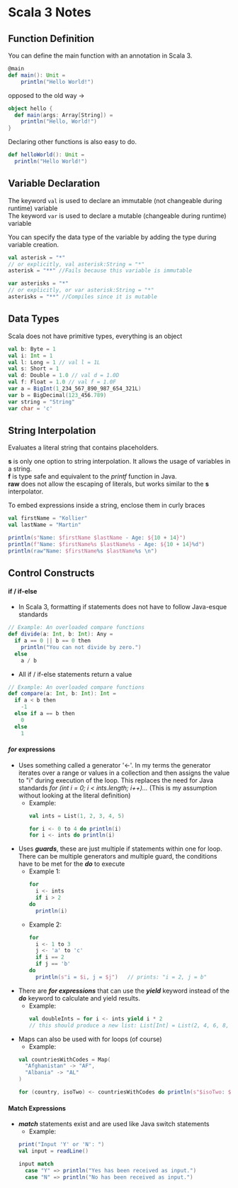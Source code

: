 # Scala 3 Notes

## Function Definition

You can define the main function with an annotation in Scala 3.

```Scala
@main
def main(): Unit = 
    println("Hello World!")

```

opposed to the old way ->

```Scala
object hello {
  def main(args: Array[String]) = 
    println("Hello, World!")
}
```

Declaring other functions is also easy to do.

```Scala
def helloWorld(): Unit = 
  println("Hello World!")
```

## Variable Declaration

The keyword ``val`` is used to declare an immutable (not changeable during runtime) variable       
The keyword ``var`` is used to declare a mutable (changeable during runtime) variable

You can specify the data type of the variable by adding the type during variable creation.

```Scala
val asterisk = "*"
// or explicitly, val asterisk:String = "*"
asterisk = "**" //Fails because this variable is immutable

var asterisks = "*"
// or explicitly, or var asterisk:String = "*"
asterisks = "**" //Compiles since it is mutable
```

## Data Types

Scala does not have primitive types, everything is an object

```Scala
val b: Byte = 1
val i: Int = 1
val l: Long = 1 // val l = 1L
val s: Short = 1
val d: Double = 1.0 // val d = 1.0D
val f: Float = 1.0 // val f = 1.0F
var a = BigInt(1_234_567_890_987_654_321L)
var b = BigDecimal(123_456.789)
var string = "String"
var char = 'c'
```

## String Interpolation

Evaluates a literal string that contains placeholders.

**s** is only one option to string interpolation. It allows the usage of variables in a string.        
**f** is type safe and equivalent to the *printf* function in Java.     
**raw** does not allow the escaping of literals, but works similar to the **s** interpolator.

To embed expressions inside a string, enclose them in curly braces

```Scala
val firstName = "Kollier"
val lastName = "Martin"

println(s"Name: $firstName $lastName - Age: ${10 + 14}")
println(f"Name: $firstName%s $lastName%s - Age: ${10 + 14}%d")
println(raw"Name: $firstName%s $lastName%s \n")
```

## Control Constructs

#### if / if-else

- In Scala 3, formatting if statements does not have to follow Java-esque standards
```Scala
// Example: An overloaded compare functions
def divide(a: Int, b: Int): Any =
  if a == 0 || b == 0 then
    println("You can not divide by zero.")
  else
    a / b
```

- All if / if-else statements return a value
```Scala
// Example: An overloaded compare functions
def compare(a: Int, b: Int): Int =
  if a < b then
    -1
  else if a == b then
    0
  else
    1
```

#### *for* expressions

- Uses something called a generator '<-'. In my terms the generator iterates over a range or values in a collection and
  then assigns the value to "i" during execution of the loop. This replaces the need for Java standards *for (int i = 0;
  i < ints.length; i++)...* (This is my assumption without looking at the literal definition)
    - Example:
      ```Scala
      val ints = List(1, 2, 3, 4, 5)
      
      for i <- 0 to 4 do println(i)
      for i <- ints do println(i)
      ```
- Uses ***guards***, these are just multiple if statements within one for loop. There can be multiple generators and
  multiple guard, the conditions have to be met for the ***do*** to execute
    - Example 1:
      ```Scala
      for
        i <- ints
        if i > 2
      do
        println(i)
      ```
    - Example 2:
      ```Scala
      for
        i <- 1 to 3
        j <- 'a' to 'c'
        if i == 2
        if j == 'b'
      do
        println(s"i = $i, j = $j")   // prints: "i = 2, j = b"
      ```
- There are ***for expressions*** that can use the ***yield*** keyword instead of the ***do*** keyword to calculate and yield results.
    - Example:
      ```Scala
      val doubleInts = for i <- ints yield i * 2
      // this should produce a new list: List[Int] = List(2, 4, 6, 8, 10)
      ```
- Maps can also be used with for loops (of course)
    - Example:
  ```Scala
  val countriesWithCodes = Map(
    "Afghanistan" -> "AF",
    "Albania" -> "AL"
  )
  
  for (country, isoTwo) <- countriesWithCodes do println(s"$isoTwo: $isoThree") // Can be typed in the REPL
  ```
  
#### Match Expressions

- ***match*** statements exist and are used like Java switch statements
    - Example:
  ```Scala
  print("Input 'Y' or 'N': ")
  val input = readLine()
  
  input match 
    case "Y" => println("Yes has been received as input.")
    case "N" => println("No has been received as input.")
  ```